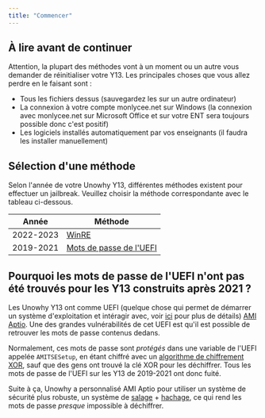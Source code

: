 ```yaml
---
title: "Commencer"
---
```


## À lire avant de continuer

Attention, la plupart des méthodes vont à un moment ou un autre vous demander de réinitialiser votre Y13. Les principales choses que vous allez perdre en le faisant sont :

- Tous les fichiers dessus (sauvegardez les sur un autre ordinateur)
- La connexion à votre compte monlycee.net sur Windows (la connexion avec monlycee.net sur Microsoft Office et sur votre ENT sera toujours possible donc c'est positif)
- Les logiciels installés automatiquement par vos enseignants (il faudra les installer manuellement)

## Sélection d'une méthode

Selon l'année de votre Unowhy Y13, différentes méthodes existent pour effectuer un jailbreak. Veuillez choisir la méthode correspondante avec le tableau ci-dessous.

| Année | Méthode |
| - | - |
| 2022-2023 | [WinRE](/winre-verification) |
| 2019-2021 | [Mots de passe de l'UEFI](/uefi-passwords) |

## Pourquoi les mots de passe de l'UEFI n'ont pas été trouvés pour les Y13 construits après 2021 ?

Les Unowhy Y13 ont comme UEFI (quelque chose qui permet de démarrer un système d'exploitation et intéragir avec, voir [ici](https://en.wikipedia.org/wiki/UEFI) pour plus de détails) [AMI Aptio](https://www.ami.com/aptio/). Une des grandes vulnérabilités de cet UEFI est qu'il est possible de retrouver les mots de passe contenus dedans.

Normalement, ces mots de passe sont *protégés* dans une variable de l'UEFI appelée `AMITSESetup`, en étant chiffré avec un [algorithme de chiffrement XOR](https://en.wikipedia.org/wiki/XOR_cipher), sauf que des gens ont trouvé la clé XOR pour les déchiffrer. Tous les mots de passe de l'UEFI sur les Y13 de 2019-2021 ont donc fuité.

Suite à ça, Unowhy a personnalisé AMI Aptio pour utiliser un système de sécurité plus robuste, un système de [salage](https://en.wikipedia.org/wiki/Salt_(cryptography)) + [hachage](https://en.wikipedia.org/wiki/Cryptographic_hash_function), ce qui rend les mots de passe *presque* impossible à déchiffrer.
